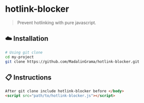 # hotlink-blocker
> Prevent hotlinking with pure javascript.


## :cloud: Installation
```sh
# Using git clone
cd my-project
git clone https://github.com/MadalinGrama/hotlink-blocker.git

```
## :clipboard: Instructions

```html
After git clone include hotlink-blocker before </body>
<script src="path/to/hotlink-blocker.js"></script>
```
